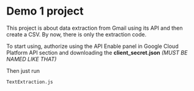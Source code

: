 
# Demo 1 project

This project is about data extraction from Gmail using its API and then create a CSV.
By now, there is only the extraction code.

To start using, authorize using the API Enable panel in Google Cloud Platform API section and downloading the **client_secret.json** *(MUST BE NAMED LIKE THAT)*

Then just run

    TextExtraction.js
